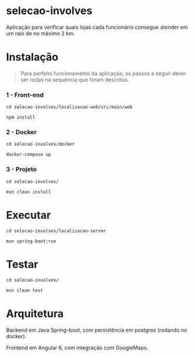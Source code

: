 # selecao-involves

Aplicação para verificar quais lojas cada funcionário consegue atender em um raio de no máximo 2 km.

# Instalação

> Para perfeito funcionamento da aplicação, os passos a seguir dever ser rodas na sequência que foram descritos.

### 1 - Front-end

```
cd selecao-involves/localizacao-web/src/main/web
```

```
npm install
```

### 2 - Docker

```
cd selecao-involves/docker
```

```
docker-compose up
```
### 3 - Projeto

```
cd selecao-involves/
```

```
mvn clean install
```

# Executar

```
cd selecao-involves/localizacao-server
```
```
mvn spring-boot:run
```

# Testar

```
cd selecao-involves/
```
```
mvn clean test
```

# Arquitetura

Backend em Java Spring-boot, com persistência em postgres (rodando no docker).

Frontend em Angular 6, com integração com GoogleMaps.



